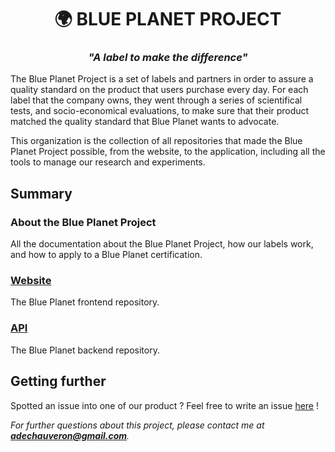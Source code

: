 <h1 align="center">🌍 BLUE PLANET PROJECT</h1>

_<h3 align="center">"A label to make the difference"</h3>_

The Blue Planet Project is a set of labels and partners in order to assure a quality standard on the product that users purchase every day. For each label that the company owns, they went through a series of scientifical tests, and socio-economical evaluations, to make sure that their product matched the quality standard that Blue Planet wants to advocate.

This organization is the collection of all repositories that made the Blue Planet Project possible, from the website, to the application, including all the tools to manage our research and experiments.

## Summary

### About the Blue Planet Project

All the documentation about the Blue Planet Project, how our labels work, and how to apply to a Blue Planet certification.

### [Website](https://github.com/Blue-Planet-Project/website)

The Blue Planet frontend repository.

### [API](https://github.com/Blue-Planet-Project/API)

The Blue Planet backend repository.

## Getting further

Spotted an issue into one of our product ? Feel free to write an issue [here](https://github.com/Chef-Challenge/.github/issues) !

_For further questions about this project, please contact me at **adechauveron@gmail.com**._